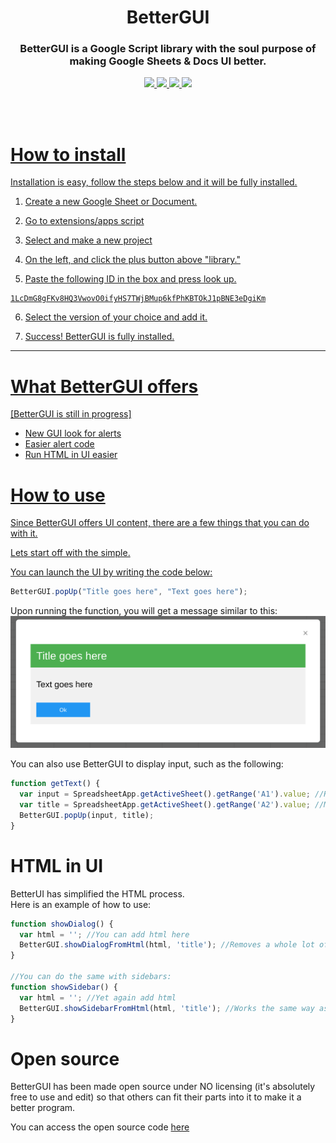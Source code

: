 <h1 align="center">BetterGUI</h1>
<h3 align="center">BetterGUI is a Google Script library with the soul purpose of making Google Sheets &amp; Docs UI better.</h3>
<p align="center">
  <a href="https://github.com/WillDev12">
    <img src="https://img.shields.io/github/followers/WillDev12?color=success&label=Follow%20my%20github&logo=github&style=for-the-badge">
  <a href="https://github.com/WillDev12/BetterGUI/network/members">
    <img src="https://img.shields.io/github/forks/WillDev12/BetterGUI?logo=git&style=for-the-badge">
  <a href="https://github.com/WillDev12/BetterGUI/stargazers">
    <img src="https://img.shields.io/github/stars/WillDev12/BetterGUI?logo=git&color=yellow&style=for-the-badge">
  <img src="https://img.shields.io/github/watchers/WillDev12/BetterGUI?logo=git&style=for-the-badge">
</p><br><br>

# How to install

Installation is easy, follow the steps below and it will be fully installed.

1. Create a new Google Sheet or Document.

2. Go to extensions/apps script

3. Select and make a new project

4. On the left, and click the plus button above "library."

5. Paste the following ID in the box and press look up.

```
1LcDmG8gFKv8HQ3VwovO0ifyHS7TWjBMup6kfPhKBTOkJ1pBNE3eDgiKm
```

6. Select the version of your choice and add it.

7. Success! BetterGUI is fully installed.

- - -

# What BetterGUI offers

  [BetterGUI is still in progress]

  * New GUI look for alerts
  * Easier alert code
  * Run HTML in UI easier
    
# How to use

Since BetterGUI offers UI content, there are a few things that you can do with it.

Lets start off with the simple.

You can launch the UI by writing the code below:

``` javascript
BetterGUI.popUp("Title goes here", "Text goes here");
```

Upon running the function, you will get a message similar to this:
![alt text](https://github.com/WillDev12/BetterGUI/blob/2ca56518af71920e8b7cbcabb286863bb5c8f738/images/Screenshot%202023-02-02%201.13.59%20PM.png)

You can also use BetterGUI to display input, such as the following:

``` javascript
function getText() {
  var input = SpreadsheetApp.getActiveSheet().getRange('A1').value; //Retrieves text from cell A1
  var title = SpreadsheetApp.getActiveSheet().getRange('A2').value; //Makes the title the value of A2
  BetterGUI.popUp(input, title);
}
```
# HTML in UI

BetterUI has simplified the HTML process.<br>
Here is an example of how to use:
``` javascript
function showDialog() {
  var html = ''; //You can add html here
  BetterGUI.showDialogFromHtml(html, 'title'); //Removes a whole lot of steps
}

//You can do the same with sidebars:
function showSidebar() {
  var html = ''; //Yet again add html
  BetterGUI.showSidebarFromHtml(html, 'title'); //Works the same way as dialog but with sidebar
}
```

# Open source

BetterGUI has been made open source under NO licensing (it's absolutely free to use and edit) so that others can fit their parts into it to make it a better program.

You can access the open source code [here](https://github.com/WillDev12/BetterGUI/blob/main/src/library.gs)

